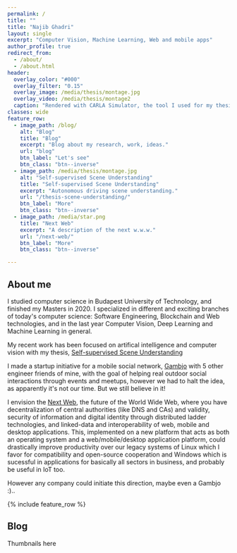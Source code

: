 ```yaml
---
permalink: /
title: ""
title: "Najib Ghadri"
layout: single
excerpt: "Computer Vision, Machine Learning, Web and mobile apps"
author_profile: true
redirect_from:
  - /about/
  - /about.html
header:
  overlay_color: "#000"
  overlay_filter: "0.15"
  overlay_image: /media/thesis/montage.jpg
  overlay_video: /media/thesis/montage2
  caption: "Rendered with CARLA Simulator, the tool I used for my thesis"
classes: wide
feature_row:
  - image_path: /blog/
    alt: "Blog"
    title: "Blog"
    excerpt: "Blog about my research, work, ideas."
    url: "blog"
    btn_label: "Let's see"
    btn_class: "btn--inverse"
  - image_path: /media/thesis/montage.jpg
    alt: "Self-supervised Scene Understanding"
    title: "Self-supervised Scene Understanding"
    excerpt: "Autonomous driving scene understanding."
    url: "/thesis-scene-understanding/"
    btn_label: "More"
    btn_class: "btn--inverse"
  - image_path: /media/star.png
    title: "Next Web"
    excerpt: "A description of the next w.w.w."
    url: "/next-web/"
    btn_label: "More"
    btn_class: "btn--inverse"

---
```


About me
--------
I studied computer science in Budapest University of Technology, and finished my Masters in 2020. I specialized in different and exciting branches of today's computer science: Software Engineering, Blockchain and Web technologies, and in the last year Computer Vision, Deep Learning and Machine Learning in general.

My recent work has been focused on artifical intelligence and computer vision with my thesis, [Self-supervised Scene Understanding](https://najibghadri.com/thesis-scene-understanding/)

I made a startup initiative for a mobile social network, [Gambjo](http://gambjo.com/) with 5 other engineer friends of mine, with the goal of helping real outdoor social interactions through events and meetups, however we had to halt the idea, as apparently it's not our time. But we still believe in it!

I envision the [Next Web](https://najibghadri.com/next-web/), the future of the World Wide Web, where you have decentralization of central authorities (like DNS and CAs) and validity, security of information and digital identity through distributed ladder technologies, and linked-data and interoperability of web, mobile and desktop applications. This, implemented on a new platform that acts as both an operating system and a web/mobile/desktop application platform, could drastically improve productivity over our legacy systems of Linux which I favor for compatibility and open-source cooperation and Windows which is sucessful in applications for basically all sectors in business, and probably be useful in IoT too.

However any company could initiate this direction, maybe even a Gambjo :)..

{% include feature_row %}

Blog
--------
Thumbnails here
